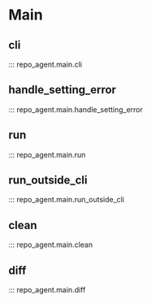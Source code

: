 # Main

## cli
::: repo_agent.main.cli

## handle_setting_error
::: repo_agent.main.handle_setting_error

## run
::: repo_agent.main.run

## run_outside_cli
::: repo_agent.main.run_outside_cli

## clean
::: repo_agent.main.clean

## diff
::: repo_agent.main.diff

